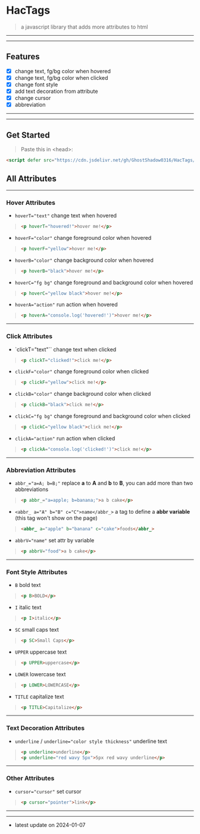 <!-- README.md -->

# HacTags
> a javascript library that adds more attributes to html

---
---

## Features
- [x] change text, fg/bg color when hovered
- [x] change text, fg/bg color when clicked
- [x] change font style
- [x] add text decoration from attribute
- [x] change cursor
- [x] abbreviation

---
---

## Get Started
> Paste this in \<head\>:

```html
<script defer src="https://cdn.jsdelivr.net/gh/GhostShadow0316/HacTags/hactags.js"></script>
```

## All Attributes

---
### Hover Attributes

+ `hoverT="text"` change text when hovered
> ```html
> <p hoverT="hovered!">hover me!</p>
> ```

+ `hoverF="color"` change foreground color when hovered
> ```html
> <p hoverF="yellow">hover me!</p>
> ```

+ `hoverB="color"` change background color when hovered
> ```html
> <p hoverB="black">hover me!</p>
> ```

+ `hoverC="fg bg"` change foreground and background color when hovered
> ```html
> <p hoverC="yellow black">hover me!</p>
> ```

+ `hoverA="action"` run action when hovered
> ```html
> <p hoverA="console.log('hovered!')">hover me!</p>
> ```

---

### Click Attributes

+ `clickT="text"`` change text when clicked
> ```html
> <p clickT="clicked!">click me!</p>
> ```

+ `clickF="color"` change foreground color when clicked
> ```html
> <p clickF="yellow">click me!</p>
> ```

+ `clickB="color"` change background color when clicked
> ```html
> <p clickB="black">click me!</p>
> ```

+ `clickC="fg bg"` change foreground and background color when clicked
> ```html
> <p clickC="yellow black">click me!</p>
> ```

+ `clickA="action"` run action when clicked
> ```html
> <p clickA="console.log('clicked!')">click me!</p>
> ```

---

### Abbreviation Attributes

+ `abbr_="a=A; b=B;"` replace **a** to **A** and **b** to **B**, you can add more than two abbreviations
> ```html
> <p abbr_="a=apple; b=banana;">a b cake</p>
> ```

+ `<abbr_ a="A" b="B" c="C">name</abbr_>` a tag to define a **abbr variable** (this tag won't show on the page)
> ```html
> <abbr_ a="apple" b="banana" c="cake">foods</abbr_>
> ```

+ `abbrV="name"` set attr by variable
> ```html
> <p abbrV="food">a b cake</p>
> ```

---

### Font Style Attributes

+ `B` bold text
> ```html
> <p B>BOLD</p>
> ```

+ `I` italic text
> ```html
> <p I>italic</p>
> ```

+ `SC` small caps text
> ```html
> <p SC>Small Caps</p>
> ```

+ `UPPER` uppercase text
> ```html
> <p UPPER>uppercase</p>
> ```

+ `LOWER` lowercase text
> ```html
> <p LOWER>LOWERCASE</p>
> ```

+ `TITLE` capitalize text
> ```html
> <p TITLE>Capitalize</p>
> ```

---

### Text Decoration Attributes

+ `underline` / `underline="color style thickness"` underline text
> ```html
> <p underline>underline</p>
> <p underline="red wavy 5px">5px red wavy underline</p>
> ```

---

### Other Attributes

+ `cursor="cursor"` set cursor
> ```html
> <p cursor="pointer">link</p>
> ```

---
---

- latest update on 2024-01-07
